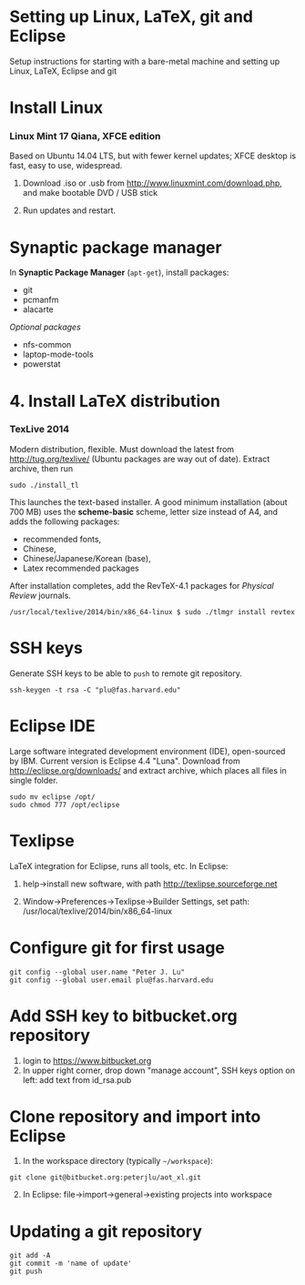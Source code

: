 Setting up Linux, LaTeX, git and Eclipse
=================

Setup instructions for starting with a bare-metal machine and setting up Linux, LaTeX, Eclipse and git

# Install Linux

### Linux Mint 17 Qiana, XFCE edition

Based on Ubuntu 14.04 LTS, but with fewer kernel updates; XFCE desktop is fast, easy to use, widespread. 

1. Download .iso or .usb from http://www.linuxmint.com/download.php, and make bootable DVD / USB stick

2. Run updates and restart.

# Synaptic package manager

In **Synaptic Package Manager** (`apt-get`), install packages:

+ git
+ pcmanfm
+ alacarte

_Optional packages_ 

+ nfs-common
+ laptop-mode-tools
+ powerstat

# 4. Install LaTeX distribution

### TexLive 2014

Modern distribution, flexible. Must download the latest from http://tug.org/texlive/ (Ubuntu packages are way out of date). Extract archive, then run

```
sudo ./install_tl
```

This launches the text-based installer. A good minimum installation (about 700 MB) uses the **scheme-basic** scheme, letter size instead of A4, and adds the following packages:

+ recommended fonts, 
+ Chinese, 
+ Chinese/Japanese/Korean (base), 
+ Latex recommended packages

After installation completes, add the RevTeX-4.1 packages for _Physical Review_ journals.

```
/usr/local/texlive/2014/bin/x86_64-linux $ sudo ./tlmgr install revtex
```
# SSH keys 
Generate SSH keys to be able to `push` to remote git repository.

```
ssh-keygen -t rsa -C "plu@fas.harvard.edu"
```

# Eclipse IDE

Large software integrated development environment (IDE), open-sourced by IBM. Current version is Eclipse 4.4 "Luna". Download from http://eclipse.org/downloads/ and extract archive, which places all files in single folder.

```
sudo mv eclipse /opt/
sudo chmod 777 /opt/eclipse
```

# Texlipse

LaTeX integration for Eclipse, runs all tools, etc. In Eclipse:

1. help->install new software, with path http://texlipse.sourceforge.net

2. Window->Preferences->Texlipse->Builder Settings, set path: /usr/local/texlive/2014/bin/x86_64-linux

# Configure git for first usage

```
git config --global user.name "Peter J. Lu"
git config --global user.email plu@fas.harvard.edu
```

# Add SSH key to bitbucket.org repository 

1. login to https://www.bitbucket.org
2. In upper right corner, drop down "manage account", SSH keys option on left: add text from id_rsa.pub

# Clone repository and import into Eclipse

1. In the workspace directory (typically `~/workspace`):

```
git clone git@bitbucket.org:peterjlu/aot_xl.git
````

2. In Eclipse: file->import->general->existing projects into workspace

# Updating a git repository
```
git add -A
git commit -m 'name of update'
git push
```
